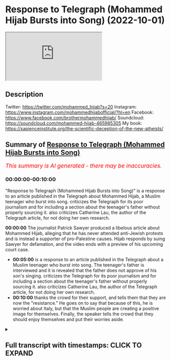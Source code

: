 # Response to Telegraph (Mohammed Hijab Bursts into Song) (2022-10-01)

<iframe loading='lazy' allow='autoplay' src='https://www.youtube.com/embed/ffi2vmGVz8o'></iframe>

## Description

Twitter: <https://twitter.com/mohammed_hijab?s=20>
Instagram: <https://www.instagram.com/mohammedhijabofficial/?hl=en>
Facebook: <https://www.facebook.com/brothermohammedhijab/>
Soundcloud: <https://soundcloud.com/mohammed-hijab-465985305>
My book: <https://sapienceinstitute.org/the-scientific-deception-of-the-new-atheists/>

## Summary of [Response to Telegraph (Mohammed Hijab Bursts into Song)](https://www.youtube.com/watch?v=ffi2vmGVz8o)

*<span style="color:red; font-size:125%">This summary is AI generated - there may be inaccuracies</span>. [](/)*

### <a onclick="modifyYTiframeseektime('0')">00:00:00-00:10:00</a>

 "Response to Telegraph (Mohammed Hijab Bursts into Song)" is a response to an article published in the Telegraph about Mohammed Hijab, a Muslim teenager who burst into song.  criticizes the Telegraph for its poor journalism and for including a section about the teenager's father without properly sourcing it.  also criticizes Catherine Lau, the author of the Telegraph article, for not doing her own research.

**<a onclick="modifyYTiframeseektime('0')">00:00:00</a>** The journalist Patrick Sawyer produced a libelous article about Mohammed Hijab, alleging that he has never attended anti-Jewish protests and is instead a supporter of pro-Palestine causes. Hijab responds by suing Sawyer for defamation, and the video ends with a preview of his upcoming court case.

* **<a onclick="modifyYTiframeseektime('300')">00:05:00</a>** is a response to an article published in the Telegraph about a Muslim teenager who burst into song. The teenager's father is interviewed and it is revealed that the father does not approve of his son's singing.  criticizes the Telegraph for its poor journalism and for including a section about the teenager's father without properly sourcing it.  also criticizes Catherine Lau, the author of the Telegraph article, for not doing her own research.
* **<a onclick="modifyYTiframeseektime('600')">00:10:00</a>** thanks the crowd for their support, and tells them that they are now the "resistance." He goes on to say that because of this, he is worried about Italy, but that the Muslim people are creating a positive image for themselves. Finally, the speaker tells the crowd that they should enjoy themselves and put their worries aside.

<details><summary><h2>Full transcript with timestamps: CLICK TO EXPAND</h2></summary>

<a onclick="modifyYTiframeseektime('0')">0:00:00</a> Martina  
<a onclick="modifyYTiframeseektime('13')">0:00:13</a> Patrick Sawyer  
<a onclick="modifyYTiframeseektime('15')">0:00:15</a> a senior journalist at the telegraph who  
<a onclick="modifyYTiframeseektime('18')">0:00:18</a> produced a piece about me  
<a onclick="modifyYTiframeseektime('20')">0:00:20</a> some time ago  
<a onclick="modifyYTiframeseektime('23')">0:00:23</a> a completely libelous piece where he  
<a onclick="modifyYTiframeseektime('27')">0:00:27</a> misrepresents me  
<a onclick="modifyYTiframeseektime('29')">0:00:29</a> completely in fact forget about just  
<a onclick="modifyYTiframeseektime('31')">0:00:31</a> misrepresenting me he misrepresents the  
<a onclick="modifyYTiframeseektime('34')">0:00:34</a> entire situation  
<a onclick="modifyYTiframeseektime('35')">0:00:35</a> in Leicester between the hindutva and  
<a onclick="modifyYTiframeseektime('38')">0:00:38</a> the Muslim people let's take a look at  
<a onclick="modifyYTiframeseektime('40')">0:00:40</a> what he looks like  
<a onclick="modifyYTiframeseektime('42')">0:00:42</a> because it's already on the public  
<a onclick="modifyYTiframeseektime('44')">0:00:44</a> record he's got a an open Twitter  
<a onclick="modifyYTiframeseektime('46')">0:00:46</a> account there's no problems here in fact  
<a onclick="modifyYTiframeseektime('48')">0:00:48</a> he was showing pictures of me as well in  
<a onclick="modifyYTiframeseektime('50')">0:00:50</a> fact mentioning where I live  
<a onclick="modifyYTiframeseektime('53')">0:00:53</a> I think he lives in Middlesex London  
<a onclick="modifyYTiframeseektime('55')">0:00:55</a> just to return the favor to him since he  
<a onclick="modifyYTiframeseektime('58')">0:00:58</a> has tried to expose where I live no  
<a onclick="modifyYTiframeseektime('60')">0:01:00</a> problem you live in Middlesex London I  
<a onclick="modifyYTiframeseektime('63')">0:01:03</a> think it is anyway  
<a onclick="modifyYTiframeseektime('65')">0:01:05</a> no matter this individual will now have  
<a onclick="modifyYTiframeseektime('68')">0:01:08</a> to present himself  
<a onclick="modifyYTiframeseektime('70')">0:01:10</a> in a court of law  
<a onclick="modifyYTiframeseektime('72')">0:01:12</a> because he is officially being sued now  
<a onclick="modifyYTiframeseektime('75')">0:01:15</a> whether or not he wins the case  
<a onclick="modifyYTiframeseektime('77')">0:01:17</a> is aside the point the fact that you  
<a onclick="modifyYTiframeseektime('80')">0:01:20</a> decided to misrepresent me in the ways  
<a onclick="modifyYTiframeseektime('82')">0:01:22</a> that you have  
<a onclick="modifyYTiframeseektime('84')">0:01:24</a> means now that you will be  
<a onclick="modifyYTiframeseektime('85')">0:01:25</a> inconvenienced with a court case  
<a onclick="modifyYTiframeseektime('89')">0:01:29</a> but what wouldn't be known is that I  
<a onclick="modifyYTiframeseektime('92')">0:01:32</a> actually gave you an opportunity to make  
<a onclick="modifyYTiframeseektime('94')">0:01:34</a> reasonable retractions I recorded the  
<a onclick="modifyYTiframeseektime('98')">0:01:38</a> conversation that I had with you in kind  
<a onclick="modifyYTiframeseektime('99')">0:01:39</a> and in that conversation I went through  
<a onclick="modifyYTiframeseektime('102')">0:01:42</a> piece by piece  
<a onclick="modifyYTiframeseektime('105')">0:01:45</a> what exactly was misrepresentative about  
<a onclick="modifyYTiframeseektime('109')">0:01:49</a> that article  
<a onclick="modifyYTiframeseektime('110')">0:01:50</a> the first thing I said to you as you can  
<a onclick="modifyYTiframeseektime('113')">0:01:53</a> hear  
<a onclick="modifyYTiframeseektime('114')">0:01:54</a> will you be able to hear is that I have  
<a onclick="modifyYTiframeseektime('117')">0:01:57</a> never  
<a onclick="modifyYTiframeseektime('118')">0:01:58</a> and will never  
<a onclick="modifyYTiframeseektime('120')">0:02:00</a> or don't have the time or any kind of  
<a onclick="modifyYTiframeseektime('122')">0:02:02</a> inclination  
<a onclick="modifyYTiframeseektime('124')">0:02:04</a> to attend supposed  
<a onclick="modifyYTiframeseektime('126')">0:02:06</a> anti-jewish protests  
<a onclick="modifyYTiframeseektime('129')">0:02:09</a> the only ever protests I've attended  
<a onclick="modifyYTiframeseektime('132')">0:02:12</a> or spearheaded or been a party to  
<a onclick="modifyYTiframeseektime('136')">0:02:16</a> are pro-palissinian protests and unless  
<a onclick="modifyYTiframeseektime('139')">0:02:19</a> in your mind  
<a onclick="modifyYTiframeseektime('141')">0:02:21</a> the two Notions are equivalent  
<a onclick="modifyYTiframeseektime('144')">0:02:24</a> then this is nothing but pure  
<a onclick="modifyYTiframeseektime('147')">0:02:27</a> misrepresentation and in fact not just  
<a onclick="modifyYTiframeseektime('150')">0:02:30</a> that it's a clear attempt by the media  
<a onclick="modifyYTiframeseektime('154')">0:02:34</a> to employ  
<a onclick="modifyYTiframeseektime('156')">0:02:36</a> this kind of  
<a onclick="modifyYTiframeseektime('159')">0:02:39</a> censoriousness  
<a onclick="modifyYTiframeseektime('161')">0:02:41</a> or to create a culture of sensoriousness  
<a onclick="modifyYTiframeseektime('165')">0:02:45</a> for individuals who are activists for  
<a onclick="modifyYTiframeseektime('167')">0:02:47</a> the Palestinian cause by labeling them  
<a onclick="modifyYTiframeseektime('170')">0:02:50</a> with the worst kind of labels I have to  
<a onclick="modifyYTiframeseektime('173')">0:02:53</a> break it to you not only is this unfair  
<a onclick="modifyYTiframeseektime('178')">0:02:58</a> is it illegal in this country for you to  
<a onclick="modifyYTiframeseektime('181')">0:03:01</a> say something like that but also  
<a onclick="modifyYTiframeseektime('184')">0:03:04</a> it is something which now demonstrates  
<a onclick="modifyYTiframeseektime('187')">0:03:07</a> your desperation and the fact that  
<a onclick="modifyYTiframeseektime('190')">0:03:10</a> you've lost the argument  
<a onclick="modifyYTiframeseektime('192')">0:03:12</a> the fact is this  
<a onclick="modifyYTiframeseektime('195')">0:03:15</a> I have had conversations with Jewish  
<a onclick="modifyYTiframeseektime('197')">0:03:17</a> people debates with Jewish people  
<a onclick="modifyYTiframeseektime('200')">0:03:20</a> debates with Zionist people countless  
<a onclick="modifyYTiframeseektime('202')">0:03:22</a> debates  
<a onclick="modifyYTiframeseektime('204')">0:03:24</a> countless debates  
<a onclick="modifyYTiframeseektime('206')">0:03:26</a> and all of them were favorable to me as  
<a onclick="modifyYTiframeseektime('209')">0:03:29</a> you can see with the hundred actually  
<a onclick="modifyYTiframeseektime('211')">0:03:31</a> not hundreds of thousands I would say  
<a onclick="modifyYTiframeseektime('213')">0:03:33</a> tens of millions of people who have  
<a onclick="modifyYTiframeseektime('215')">0:03:35</a> viewed such debates I've even produced a  
<a onclick="modifyYTiframeseektime('217')">0:03:37</a> book on the matter of Zionist terrorism  
<a onclick="modifyYTiframeseektime('224')">0:03:44</a> and so after the public  
<a onclick="modifyYTiframeseektime('227')">0:03:47</a> have seen this and millions of people  
<a onclick="modifyYTiframeseektime('229')">0:03:49</a> have been affected  
<a onclick="modifyYTiframeseektime('231')">0:03:51</a> and that the white top the intellectual  
<a onclick="modifyYTiframeseektime('234')">0:03:54</a> white towel has been thrown in  
<a onclick="modifyYTiframeseektime('237')">0:03:57</a> this is what you have to resort to Now  
<a onclick="modifyYTiframeseektime('239')">0:03:59</a> isn't it you now have to resort instead  
<a onclick="modifyYTiframeseektime('242')">0:04:02</a> of trying to defeat me with facts  
<a onclick="modifyYTiframeseektime('245')">0:04:05</a> and scholarly references and citations  
<a onclick="modifyYTiframeseektime('248')">0:04:08</a> now it's anti-jewish okay  
<a onclick="modifyYTiframeseektime('252')">0:04:12</a> even though there are unequivocal  
<a onclick="modifyYTiframeseektime('254')">0:04:14</a> statements on this very channel of me  
<a onclick="modifyYTiframeseektime('257')">0:04:17</a> speaking against anti-Semitism but let's  
<a onclick="modifyYTiframeseektime('259')">0:04:19</a> disregard that not even mention that and  
<a onclick="modifyYTiframeseektime('262')">0:04:22</a> refer to me as answer Jewish does that  
<a onclick="modifyYTiframeseektime('264')">0:04:24</a> you do you think you have  
<a onclick="modifyYTiframeseektime('266')">0:04:26</a> proven yourself to be victorious  
<a onclick="modifyYTiframeseektime('268')">0:04:28</a> in so doing or is this a great defeat  
<a onclick="modifyYTiframeseektime('271')">0:04:31</a> for you  
<a onclick="modifyYTiframeseektime('272')">0:04:32</a> and for for all I know you're you are an  
<a onclick="modifyYTiframeseektime('275')">0:04:35</a> Italian man  
<a onclick="modifyYTiframeseektime('277')">0:04:37</a> you're an Italian man you've got you've  
<a onclick="modifyYTiframeseektime('279')">0:04:39</a> got no dog in the fight anyway but of  
<a onclick="modifyYTiframeseektime('281')">0:04:41</a> course you're working for the telegraph  
<a onclick="modifyYTiframeseektime('284')">0:04:44</a> and the telegraph has its own history  
<a onclick="modifyYTiframeseektime('287')">0:04:47</a> secondly  
<a onclick="modifyYTiframeseektime('289')">0:04:49</a> you mentioned other things in the  
<a onclick="modifyYTiframeseektime('290')">0:04:50</a> article which I explained to you I've  
<a onclick="modifyYTiframeseektime('291')">0:04:51</a> never said you say he's a  
<a onclick="modifyYTiframeseektime('294')">0:04:54</a> self-described scholar  
<a onclick="modifyYTiframeseektime('297')">0:04:57</a> or self-proclaimed scholar  
<a onclick="modifyYTiframeseektime('299')">0:04:59</a> I've never made such Proclamation  
<a onclick="modifyYTiframeseektime('303')">0:05:03</a> and I explicitly told you on the phone  
<a onclick="modifyYTiframeseektime('305')">0:05:05</a> that that was the case you lied again  
<a onclick="modifyYTiframeseektime('307')">0:05:07</a> and said yes I found it on your website  
<a onclick="modifyYTiframeseektime('309')">0:05:09</a> you will not find any such statement on  
<a onclick="modifyYTiframeseektime('311')">0:05:11</a> my website now you may see this is a  
<a onclick="modifyYTiframeseektime('313')">0:05:13</a> point of triviality  
<a onclick="modifyYTiframeseektime('315')">0:05:15</a> but it's not trivial for me because if  
<a onclick="modifyYTiframeseektime('316')">0:05:16</a> you're a journalist who's Integris the  
<a onclick="modifyYTiframeseektime('320')">0:05:20</a> point is you're meant to be able to  
<a onclick="modifyYTiframeseektime('322')">0:05:22</a> quote things properly  
<a onclick="modifyYTiframeseektime('323')">0:05:23</a> and if you're incompetent negligent  
<a onclick="modifyYTiframeseektime('326')">0:05:26</a> foolish  
<a onclick="modifyYTiframeseektime('327')">0:05:27</a> low IQ to the point where you can't even  
<a onclick="modifyYTiframeseektime('330')">0:05:30</a> copy and paste things properly something  
<a onclick="modifyYTiframeseektime('333')">0:05:33</a> at year 10 can do a competent year 10  
<a onclick="modifyYTiframeseektime('335')">0:05:35</a> can do forget about that even a year  
<a onclick="modifyYTiframeseektime('337')">0:05:37</a> eight or nine can do  
<a onclick="modifyYTiframeseektime('338')">0:05:38</a> in this country then what are you doing  
<a onclick="modifyYTiframeseektime('341')">0:05:41</a> as a senior journalist in something like  
<a onclick="modifyYTiframeseektime('343')">0:05:43</a> the telegraph  
<a onclick="modifyYTiframeseektime('345')">0:05:45</a> thirdly  
<a onclick="modifyYTiframeseektime('346')">0:05:46</a> he actually starts speaking about my  
<a onclick="modifyYTiframeseektime('348')">0:05:48</a> relationship with my father  
<a onclick="modifyYTiframeseektime('350')">0:05:50</a> I want to know why and he says I spoke  
<a onclick="modifyYTiframeseektime('353')">0:05:53</a> to a close relative  
<a onclick="modifyYTiframeseektime('355')">0:05:55</a> by the way you couldn't have spoken to a  
<a onclick="modifyYTiframeseektime('358')">0:05:58</a> close relative because I don't have many  
<a onclick="modifyYTiframeseektime('360')">0:06:00</a> close relatives in this country  
<a onclick="modifyYTiframeseektime('363')">0:06:03</a> and in fact the ones that I do have in  
<a onclick="modifyYTiframeseektime('366')">0:06:06</a> this country were broad for the most  
<a onclick="modifyYTiframeseektime('368')">0:06:08</a> part and it's impossible for you to have  
<a onclick="modifyYTiframeseektime('371')">0:06:11</a> such information in fact if you had  
<a onclick="modifyYTiframeseektime('374')">0:06:14</a> spoken to a close relative can you  
<a onclick="modifyYTiframeseektime('376')">0:06:16</a> please reveal the source because I'm  
<a onclick="modifyYTiframeseektime('378')">0:06:18</a> telling you that it is practically  
<a onclick="modifyYTiframeseektime('381')">0:06:21</a> operationally impossible but for you to  
<a onclick="modifyYTiframeseektime('384')">0:06:24</a> include a section on an article related  
<a onclick="modifyYTiframeseektime('387')">0:06:27</a> to Hindu hindutva Muslim tensions about  
<a onclick="modifyYTiframeseektime('390')">0:06:30</a> my relationship with my father not only  
<a onclick="modifyYTiframeseektime('393')">0:06:33</a> demonstrates the height the epitome of  
<a onclick="modifyYTiframeseektime('396')">0:06:36</a> desperation shows the public the extent  
<a onclick="modifyYTiframeseektime('400')">0:06:40</a> to which you  
<a onclick="modifyYTiframeseektime('402')">0:06:42</a> are trying to spin smear or you're  
<a onclick="modifyYTiframeseektime('405')">0:06:45</a> involved in the smear campaign against  
<a onclick="modifyYTiframeseektime('407')">0:06:47</a> me  
<a onclick="modifyYTiframeseektime('409')">0:06:49</a> but now you've become famous  
<a onclick="modifyYTiframeseektime('412')">0:06:52</a> yes not only inconvenienced  
<a onclick="modifyYTiframeseektime('414')">0:06:54</a> you thought you could put up this  
<a onclick="modifyYTiframeseektime('415')">0:06:55</a> article you and Catherine Lau let's take  
<a onclick="modifyYTiframeseektime('417')">0:06:57</a> a picture of C Catherine Lau for some  
<a onclick="modifyYTiframeseektime('419')">0:06:59</a> reason she is someone who's on this  
<a onclick="modifyYTiframeseektime('421')">0:07:01</a> article she hasn't contacted me at all  
<a onclick="modifyYTiframeseektime('424')">0:07:04</a> she didn't do any of her own checks  
<a onclick="modifyYTiframeseektime('427')">0:07:07</a> checks at all so she puts her name on an  
<a onclick="modifyYTiframeseektime('430')">0:07:10</a> article like this I know that she is a  
<a onclick="modifyYTiframeseektime('433')">0:07:13</a> feminist maybe she's agitated by my  
<a onclick="modifyYTiframeseektime('435')">0:07:15</a> anti-feminist views maybe she is  
<a onclick="modifyYTiframeseektime('437')">0:07:17</a> agitated by me somehow or some reason  
<a onclick="modifyYTiframeseektime('439')">0:07:19</a> maybe she wants to maybe maybe maybe  
<a onclick="modifyYTiframeseektime('441')">0:07:21</a> she's just trying to get climbed you  
<a onclick="modifyYTiframeseektime('443')">0:07:23</a> know the career ladder  
<a onclick="modifyYTiframeseektime('445')">0:07:25</a> what people will do nowadays to climb a  
<a onclick="modifyYTiframeseektime('448')">0:07:28</a> karelada what's next we're going to do  
<a onclick="modifyYTiframeseektime('450')">0:07:30</a> next for climbing career ladder transmit  
<a onclick="modifyYTiframeseektime('451')">0:07:31</a> somebody a community not mention the  
<a onclick="modifyYTiframeseektime('454')">0:07:34</a> fact that there's a hindutva problem in  
<a onclick="modifyYTiframeseektime('456')">0:07:36</a> Leicester which is a far right  
<a onclick="modifyYTiframeseektime('459')">0:07:39</a> radical  
<a onclick="modifyYTiframeseektime('460')">0:07:40</a> organization that if anybody knew  
<a onclick="modifyYTiframeseektime('463')">0:07:43</a> yes if anybody knew if its roots  
<a onclick="modifyYTiframeseektime('467')">0:07:47</a> connected to the RSS  
<a onclick="modifyYTiframeseektime('470')">0:07:50</a> the second Chief of which actually  
<a onclick="modifyYTiframeseektime('471')">0:07:51</a> praised the Holocaust and called for one  
<a onclick="modifyYTiframeseektime('475')">0:07:55</a> all of that has been is conspicuously  
<a onclick="modifyYTiframeseektime('478')">0:07:58</a> absent in your article but you want to  
<a onclick="modifyYTiframeseektime('481')">0:08:01</a> focus on Muhammad hijab and his  
<a onclick="modifyYTiframeseektime('482')">0:08:02</a> relationship with his father  
<a onclick="modifyYTiframeseektime('487')">0:08:07</a> do you think this is good reporting and  
<a onclick="modifyYTiframeseektime('488')">0:08:08</a> good journalism is this in the public  
<a onclick="modifyYTiframeseektime('489')">0:08:09</a> interest  
<a onclick="modifyYTiframeseektime('491')">0:08:11</a> I don't think this is in the public  
<a onclick="modifyYTiframeseektime('492')">0:08:12</a> interest but both of you collaborated on  
<a onclick="modifyYTiframeseektime('494')">0:08:14</a> this point so I'm wondering why  
<a onclick="modifyYTiframeseektime('496')">0:08:16</a> Catherine Lau  
<a onclick="modifyYTiframeseektime('498')">0:08:18</a> why you put your name to such a thing  
<a onclick="modifyYTiframeseektime('502')">0:08:22</a> didn't you think it would drag you down  
<a onclick="modifyYTiframeseektime('503')">0:08:23</a> as well did you think there would be no  
<a onclick="modifyYTiframeseektime('505')">0:08:25</a> consequence to such  
<a onclick="modifyYTiframeseektime('508')">0:08:28</a> a written piece did you think there'll  
<a onclick="modifyYTiframeseektime('510')">0:08:30</a> be no legal consequence no PR  
<a onclick="modifyYTiframeseektime('513')">0:08:33</a> consequence you're dealing with a public  
<a onclick="modifyYTiframeseektime('515')">0:08:35</a> figure  
<a onclick="modifyYTiframeseektime('516')">0:08:36</a> who has a viewership  
<a onclick="modifyYTiframeseektime('519')">0:08:39</a> which is comparable to the telegraph  
<a onclick="modifyYTiframeseektime('521')">0:08:41</a> itself  
<a onclick="modifyYTiframeseektime('524')">0:08:44</a> are you mad  
<a onclick="modifyYTiframeseektime('525')">0:08:45</a> did you think there was not going to be  
<a onclick="modifyYTiframeseektime('527')">0:08:47</a> a response  
<a onclick="modifyYTiframeseektime('530')">0:08:50</a> how can you throw stones when you live  
<a onclick="modifyYTiframeseektime('532')">0:08:52</a> in a glass house  
<a onclick="modifyYTiframeseektime('534')">0:08:54</a> your viewership is restricted to the  
<a onclick="modifyYTiframeseektime('535')">0:08:55</a> United Kingdom  
<a onclick="modifyYTiframeseektime('537')">0:08:57</a> our viewership is not restricted to the  
<a onclick="modifyYTiframeseektime('539')">0:08:59</a> United Kingdom now you've become famous  
<a onclick="modifyYTiframeseektime('541')">0:09:01</a> in all kinds of countries  
<a onclick="modifyYTiframeseektime('544')">0:09:04</a> you go to Malaysia somehow isn't that  
<a onclick="modifyYTiframeseektime('546')">0:09:06</a> Patrick Sauer isn't that the liar  
<a onclick="modifyYTiframeseektime('549')">0:09:09</a> you go to uh any Arab country oh it's  
<a onclick="modifyYTiframeseektime('552')">0:09:12</a> not the liar  
<a onclick="modifyYTiframeseektime('553')">0:09:13</a> that tried to defame  
<a onclick="modifyYTiframeseektime('555')">0:09:15</a> one of our guys  
<a onclick="modifyYTiframeseektime('557')">0:09:17</a> well  
<a onclick="modifyYTiframeseektime('559')">0:09:19</a> even if you go to Italy you're ashamed  
<a onclick="modifyYTiframeseektime('562')">0:09:22</a> to journalism you are a disgrace the  
<a onclick="modifyYTiframeseektime('565')">0:09:25</a> journalism you're a disgrace to the  
<a onclick="modifyYTiframeseektime('567')">0:09:27</a> Italian people the Italian people the  
<a onclick="modifyYTiframeseektime('569')">0:09:29</a> good Italian people in fact you've put  
<a onclick="modifyYTiframeseektime('572')">0:09:32</a> us in a position  
<a onclick="modifyYTiframeseektime('573')">0:09:33</a> where you have made the people see the  
<a onclick="modifyYTiframeseektime('576')">0:09:36</a> extent to which the new Mavericks  
<a onclick="modifyYTiframeseektime('579')">0:09:39</a> the new outcasts are in fact this Muslim  
<a onclick="modifyYTiframeseektime('582')">0:09:42</a> population in Britain  
<a onclick="modifyYTiframeseektime('584')">0:09:44</a> why are you so desperate to paint them  
<a onclick="modifyYTiframeseektime('586')">0:09:46</a> out in a bad way  
<a onclick="modifyYTiframeseektime('588')">0:09:48</a> because you know  
<a onclick="modifyYTiframeseektime('590')">0:09:50</a> you know that Islam and Islamic  
<a onclick="modifyYTiframeseektime('593')">0:09:53</a> civilization  
<a onclick="modifyYTiframeseektime('595')">0:09:55</a> is something which you're trying to put  
<a onclick="modifyYTiframeseektime('597')">0:09:57</a> your foot on it's the sleeping giant  
<a onclick="modifyYTiframeseektime('599')">0:09:59</a> which if it wakes up  
<a onclick="modifyYTiframeseektime('602')">0:10:02</a> all kinds of things will take place  
<a onclick="modifyYTiframeseektime('603')">0:10:03</a> you're trying your best  
<a onclick="modifyYTiframeseektime('606')">0:10:06</a> but we are now the resistance the legal  
<a onclick="modifyYTiframeseektime('609')">0:10:09</a> resistance  
<a onclick="modifyYTiframeseektime('610')">0:10:10</a> and I say this from a  
<a onclick="modifyYTiframeseektime('612')">0:10:12</a> movement perspective  
<a onclick="modifyYTiframeseektime('614')">0:10:14</a> we are now  
<a onclick="modifyYTiframeseektime('616')">0:10:16</a> like the farmers in Italy so now we you  
<a onclick="modifyYTiframeseektime('620')">0:10:20</a> put us on a bad mood Patrick's hour  
<a onclick="modifyYTiframeseektime('623')">0:10:23</a> and now I'm sorry to say I'm worried for  
<a onclick="modifyYTiframeseektime('626')">0:10:26</a> Italy maybe it's going in a fascistic  
<a onclick="modifyYTiframeseektime('628')">0:10:28</a> direction hopefully it's not  
<a onclick="modifyYTiframeseektime('630')">0:10:30</a> but uh  
<a onclick="modifyYTiframeseektime('632')">0:10:32</a> we have become the Mavericks now the  
<a onclick="modifyYTiframeseektime('634')">0:10:34</a> anti-established Mavericks the Muslim  
<a onclick="modifyYTiframeseektime('636')">0:10:36</a> people and you're helping us  
<a onclick="modifyYTiframeseektime('639')">0:10:39</a> create this image  
<a onclick="modifyYTiframeseektime('641')">0:10:41</a> so what I have to say to put us in a  
<a onclick="modifyYTiframeseektime('643')">0:10:43</a> good mood  
<a onclick="modifyYTiframeseektime('644')">0:10:44</a> is  
<a onclick="modifyYTiframeseektime('673')">0:11:13</a> foreign  
<a onclick="modifyYTiframeseektime('680')">0:11:20</a> [Applause]  
<a onclick="modifyYTiframeseektime('681')">0:11:21</a> [Laughter]  
<a onclick="modifyYTiframeseektime('685')">0:11:25</a> [Applause]  
</details>
